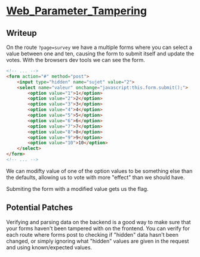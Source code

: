 # [Web_Parameter_Tampering](https://owasp.org/www-community/attacks/Web_Parameter_Tampering)

## Writeup
On the route `?page=survey` we have a multiple forms where you can select a value between one and ten, causing the form to submit itself and update the votes. With the browsers dev tools we can see the form.
```html
<!-- ... -->
<form action="#" method="post">
	<input type="hidden" name="sujet" value="2">
	<select name="valeur" onchange="javascript:this.form.submit();">
		<option value="1">1</option>
		<option value="2">2</option>
		<option value="3">3</option>
		<option value="4">4</option>
		<option value="5">5</option>
		<option value="6">6</option>
		<option value="7">7</option>
		<option value="8">8</option>
		<option value="9">9</option>
		<option value="10">10</option>
	</select>
</form>
<!-- ... -->
```
We can modifty value of one of the option values to be something else than the defaults, allowing us to vote with more "effect" than we should have.

Submiting the form with a modified value gets us the flag.

## Potential Patches
Verifying and parsing data on the backend is a good way to make sure that your forms haven't been tampered with on the frontend. You can verify for each route where forms post to checking if "hidden" data hasn't been changed, or simply ignoring what "hidden" values are given in the request and using known/expected values. 